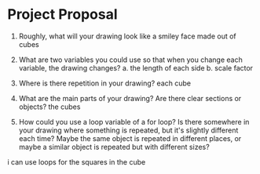 # Project Proposal

1. Roughly, what will your drawing look like
a smiley face made out of cubes

2. What are two variables you could use so that when you change each variable, the drawing changes?
a. the length of each side
b. scale factor

3. Where is there repetition in your drawing?
each cube

4. What are the main parts of your drawing? Are there clear sections or objects?
the cubes

5. How could you use a loop variable of a for loop? Is there somewhere in your drawing where something is repeated, but it's slightly different each time? Maybe the same object is repeated in different places, or maybe a similar object is repeated but with different sizes?

i can use loops for the squares in the cube